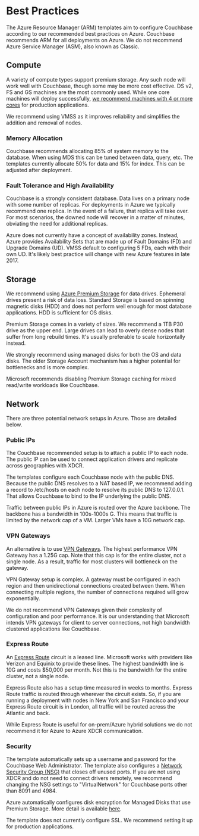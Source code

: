 # Best Practices

The Azure Resource Manager (ARM) templates aim to configure Couchbase according to our recommended best practices on Azure.  Couchbase recommends ARM for all deployments on Azure.  We do not recommend Azure Service Manager (ASM), also known as Classic.

## Compute

A variety of compute types support premium storage.  Any such node will work well with Couchbase, though some may be more cost effective.  DS v2, FS and GS machines are the most commonly used.  While one core machines will deploy successfully, [we recommend machines with 4 or more cores](https://developer.couchbase.com/documentation/server/current/install/pre-install.html) for production applications.

We recommend using VMSS as it improves reliability and simplifies the addition and removal of nodes.

### Memory Allocation

Couchbase recommends allocating 85% of system memory to the database.  When using MDS this can be tuned between data, query, etc.  The templates currently allocate 50% for data and 15% for index.  This can be adjusted after deployment.

### Fault Tolerance and High Availability

Couchbase is a strongly consistent database.  Data lives on a primary node with some number of replicas.  For deployments in Azure we typically recommend one replica.  In the event of a failure, that replica will take over.  For most scenarios, the downed node will recover in a matter of minutes, obviating the need for additional replicas.

Azure does not currently have a concept of availability zones.  Instead, Azure provides Availability Sets that are made up of Fault Domains (FD) and Upgrade Domains (UD).  VMSS default to configuring 5 FDs, each with their own UD.  It's likely best practice will change with new Azure features in late 2017.

## Storage

We recommend using [Azure Premium Storage](https://docs.microsoft.com/en-us/azure/storage/storage-premium-storage) for data drives.  Ephemeral drives present a risk of data loss.  Standard Storage is based on spinning magnetic disks (HDD) and does not perform well enough for most database applications.  HDD is sufficient for OS disks.

Premium Storage comes in a variety of sizes.  We recommend a 1TB P30 drive as the upper end.  Large drives can lead to overly dense nodes that suffer from long rebuild times.  It's usually preferable to scale horizontally instead.

We strongly recommend using managed disks for both the OS and data disks.  The older Storage Account mechanism has a higher potential for bottlenecks and is more complex.

Microsoft recommends disabling Premium Storage caching for mixed read/write workloads like Couchbase.

## Network

There are three potential network setups in Azure.  Those are detailed below.

### Public IPs
The Couchbase recommended setup is to attach a public IP to each node.  The public IP can be used to connect application drivers and replicate across geographies with XDCR.  

The templates configure each Couchbase node with the public DNS.  Because the public DNS resolves to a NAT based IP, we recommend adding a record to /etc/hosts on each node to resolve its public DNS to 127.0.0.1.  That allows Couchbase to bind to the IP underlying the public DNS.

Traffic between public IPs in Azure is routed over the Azure backbone.  The backbone has a bandwidth in 100s-1000s G.  This means that traffic is limited by the network cap of a VM.  Larger VMs have a 10G network cap.

### VPN Gateways

An alternative is to use [VPN Gateways](https://azure.microsoft.com/en-us/pricing/details/vpn-gateway/).  The highest performance VPN Gateway has a 1.25G cap.  Note that this cap is for the entire cluster, not a single node.  As a result, traffic for most clusters will bottleneck on the gateway.

VPN Gateway setup is complex.  A gateway must be configured in each region and then unidirectional connections created between them.  When connecting multiple regions, the number of connections required will grow exponentially.

We do not recommend VPN Gateways given their complexity of configuration and poor performance.  It is our understanding that Microsoft intends VPN gateways for client to server connections, not high bandwidth clustered applications like Couchbase.

### Express Route

An [Express Route](https://azure.microsoft.com/en-us/pricing/details/expressroute/) circuit is a leased line.  Microsoft works with providers like Verizon and Equinix to provide these lines.  The highest bandwidth line is 10G and costs $50,000 per month.  Not this is the bandwidth for the entire cluster, not a single node.

Express Route also has a setup time measured in weeks to months.  Express Route traffic is routed through wherever the circuit exists.  So, if you are running a deployment with nodes in New York and San Francisco and your Express Route circuit is in London, all traffic will be routed across the Atlantic and back.

While Express Route is useful for on-prem/Azure hybrid solutions we do not recommend it for Azure to Azure XDCR communication.

### Security

The template automatically sets up a username and password for the Couchbase Web Administrator.  The template also configures a [Network Security Group (NSG)](https://docs.microsoft.com/en-us/azure/virtual-network/virtual-networks-nsg) that closes off unused ports.  If you are not using XDCR and do not need to connect drivers remotely, we recommend changing the NSG settings to "VirtualNetwork" for Couchbase ports other than 8091 and 4984.

Azure automatically configures disk encryption for Managed Disks that use Premium Storage.  More detail is available [here](https://azure.microsoft.com/en-us/blog/azure-managed-disks-sse).

The template does not currently configure SSL.  We recommend setting it up for production applications.
